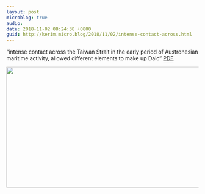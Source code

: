 ```yaml
---
layout: post
microblog: true
audio: 
date: 2018-11-02 08:24:38 +0800
guid: http://kerim.micro.blog/2018/11/02/intense-contact-across.html
---
```

“intense contact across the Taiwan Strait in the early period of Austronesian maritime activity, allowed different elements to make up Daic” [PDF](https://www.academia.edu/37593287/Tai-Kadai_and_Austronesian_are_related_at_multiple_levels_and_their_archaeological_interpretation)

<img src="https://micro.oxus.net/uploads/2018/d72cce2661.jpg" width="600" height="318" />
